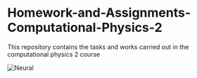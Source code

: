 # Homework-and-Assignments-Computational-Physics-2
This repository contains the tasks and works carried out in the computational physics 2 course


![Neural](https://user-images.githubusercontent.com/55815744/220243828-234282a4-dc80-4a88-80ef-fe9bf266d7eb.png)

